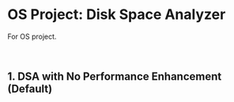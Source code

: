 # OS Project: Disk Space Analyzer

For OS project.

<br>

## 1. DSA with No Performance Enhancement (Default)



